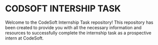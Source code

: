 # CODSOFT INTERSHIP TASK
Welcome to the CodeSoft Internship Task repository! This repository has been created to provide you with all the necessary information and resources to successfully complete the internship task as a prospective intern at CodeSoft.
